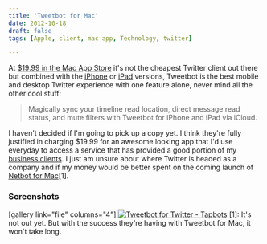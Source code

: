 ```yaml
---
title: 'Tweetbot for Mac'
date: 2012-10-18
draft: false
tags: [Apple, client, mac app, Technology, twitter]

---
```


At [$19.99 in the Mac App Store](http://target.georiot.com/Proxy.ashx?grid=9646&id=6PFrOqNV4B8&offerid=162397&type=3&subid=0&tmpid=3664&RD_PARM1=https%253A%252F%252Fitunes.apple.com%252Fca%252Fapp%252Ftweetbot-for-twitter%252Fid557168941%253Fmt%253D12%2526uo%253D4%2526partnerId%253D30) it's not the cheapest Twitter client out there but combined with the [iPhone](http://target.georiot.com/Proxy.ashx?grid=9646&id=6PFrOqNV4B8&offerid=162397&type=3&subid=0&tmpid=3664&RD_PARM1=https%253A%252F%252Fitunes.apple.com%252Fca%252Fapp%252Ftweetbot-for-twitter-iphone%252Fid428851691%253Fmt%253D8%2526uo%253D4%2526partnerId%253D30) or [iPad](http://target.georiot.com/Proxy.ashx?grid=9646&id=6PFrOqNV4B8&offerid=162397&type=3&subid=0&tmpid=3664&RD_PARM1=https%253A%252F%252Fitunes.apple.com%252Fca%252Fapp%252Ftweetbot-for-twitter-ipad%252Fid498801050%253Fmt%253D8%2526uo%253D4%2526partnerId%253D30) versions, Tweetbot is the best mobile and desktop Twitter experience with one feature alone, never mind all the other cool stuff:

> Magically sync your timeline read location, direct message read status, and mute filters with Tweetbot for iPhone and iPad via iCloud.

I haven't decided if I'm going to pick up a copy yet. I think they're fully justified in charging $19.99 for an awesome looking app that I'd use everyday to access a service that has provided a good portion of my [business clients](http://www.lemonproductions.ca). I just am unsure about where Twitter is headed as a company and if my money would be better spent on the coming launch of [Netbot for Mac](http://tapbots.com/software/netbot/mac)\[1\].

### Screenshots

\[gallery link="file" columns="4"\] [![Tweetbot for Twitter - Tapbots](http://r.mzstatic.com/images/web/linkmaker/badge_macappstore-lrg.gif)](http://target.georiot.com/Proxy.ashx?grid=9646&id=6PFrOqNV4B8&offerid=162397&type=3&subid=0&tmpid=3664&RD_PARM1=https%253A%252F%252Fitunes.apple.com%252Fca%252Fapp%252Ftweetbot-for-twitter%252Fid557168941%253Fmt%253D12%2526uo%253D4%2526partnerId%253D30) \[1\]: It's not out yet. But with the success they're having with Tweetbot for Mac, it won't take long.
